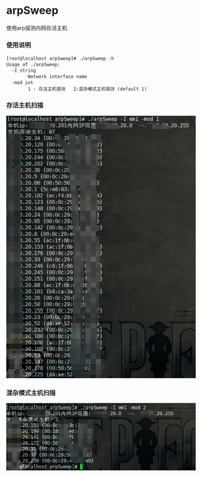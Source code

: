 # arpSweep
使用arp探测内网存活主机

### 使用说明
```
[root@localhost arpSweep]# ./arpSweep -h
Usage of ./arpSweep:
  -I string
    	Network interface name
  -mod int
    	1 : 存活主机探测   2:混杂模式主机探测 (default 1)

```



### 存活主机扫描

<p align="center">
  <a  target="_blank">
    <img src="images/run1.png">
  </a>
</p>

### 混杂模式主机扫描
<p align="center">
  <a  target="_blank">
    <img src="images/run2.png">
  </a>
</p>